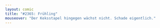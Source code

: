 ```yaml
---
layout: comic
title: "#2365: Frühling"
mouseover: "Der Keksstapel hingegen wächst nicht. Schade eigentlich."
---
```

